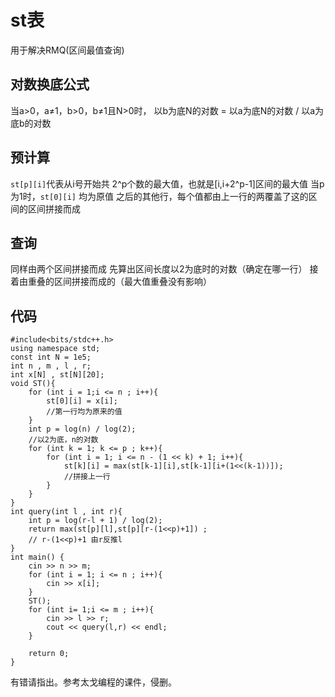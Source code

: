 # st表
用于解决RMQ(区间最值查询)
## 对数换底公式
当a>0，a≠1，b>0，b≠1且N>0时，
以b为底N的对数 = 以a为底N的对数 / 以a为底b的对数
## 预计算
`st[p][i]`代表从i号开始共 2^p个数的最大值，也就是[i,i+2^p-1]区间的最大值
当p为1时，`st[0][i]` 均为原值
之后的其他行，每个值都由上一行的两覆盖了这的区间的区间拼接而成
## 查询
同样由两个区间拼接而成
先算出区间长度以2为底时的对数（确定在哪一行）
接着由重叠的区间拼接而成的（最大值重叠没有影响）
## 代码
```
#include<bits/stdc++.h>
using namespace std;
const int N = 1e5;
int n , m , l , r;
int x[N] , st[N][20];
void ST(){
	for (int i = 1;i <= n ; i++){
		st[0][i] = x[i];
		//第一行均为原来的值 
	}
	int p = log(n) / log(2);
	//以2为底，n的对数
	for (int k = 1; k <= p ; k++){
		for (int i = 1; i <= n - (1 << k) + 1; i++){
			st[k][i] = max(st[k-1][i],st[k-1][i+(1<<(k-1))]);
			//拼接上一行 
		}
	} 
}
int query(int l , int r){
	int p = log(r-l + 1) / log(2);
	return max(st[p][l],st[p][r-(1<<p)+1]) ;
	// r-(1<<p)+1 由r反推l 
}
int main() {
	cin >> n >> m;
	for (int i = 1; i <= n ; i++){
		cin >> x[i];
	}
	ST();
	for (int i= 1;i <= m ; i++){
		cin >> l >> r;
		cout << query(l,r) << endl;
	}
	
	return 0;
}
```
有错请指出。参考太戈编程的课件，侵删。